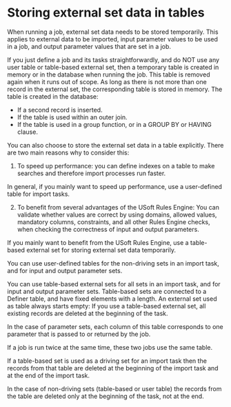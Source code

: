 # Storing external set data in tables

When running a job, external set data needs to be stored temporarily. This applies to external data to be imported, input parameter values to be used in a job, and output parameter values that are set in a job.

If you just define a job and its tasks straightforwardly, and do NOT use any user table or table-based external set, then a temporary table is created in memory or in the database when running the job. This table is removed again when it runs out of scope. As long as there is not more than one record in the external set, the corresponding table is stored in memory. The table is created in the database:

- If a second record is inserted.
- If the table is used within an outer join.
- If the table is used in a group function, or in a GROUP BY or HAVING clause.

You can also choose to store the external set data in a table explicitly. There are two main reasons why to consider this:

1. To speed up performance: you can define indexes on a table to make searches and therefore import processes run faster.

In general, if you mainly want to speed up performance, use a user-defined table for import tasks.

2. To benefit from several advantages of the USoft Rules Engine: You can validate whether values are correct by using domains, allowed values, mandatory columns, constraints, and all other Rules Engine checks, when checking the correctness of input and output parameters.

If you mainly want to benefit from the USoft Rules Engine, use a table-based external set for storing external set data temporarily.

You can use user-defined tables for the non-driving sets in an import task, and for input and output parameter sets.

You can use table-based external sets for all sets in an import task, and for input and output parameter sets. Table-based sets are connected to a Definer table, and have fixed elements with a length. An external set used as table always starts empty: If you use a table-based external set, all existing records are deleted at the beginning of the task.

In the case of parameter sets, each column of this table corresponds to one parameter that is passed to or returned by the job.

If a job is run twice at the same time, these two jobs use the same table.

If a table-based set is used as a driving set for an import task then the records from that table are deleted at the beginning of the import task and at the end of the import task.

In the case of non-driving sets (table-based or user table) the records from the table are deleted only at the beginning of the task, not at the end.